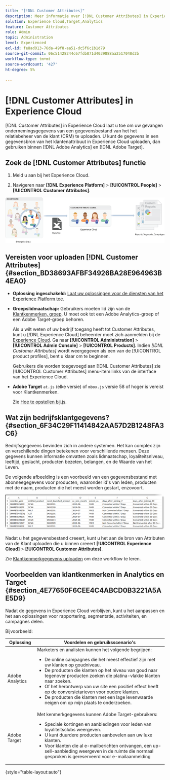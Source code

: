 ```yaml
---
title: "[!DNL Customer Attributes]"
description: Meer informatie over [!DNL Customer Attributes] in Experience Cloud. Ontdek hoe u gegevens voor klantkenmerken kunt uploaden voor gebruik in Adobe Analytics en Adobe Target.
solution: Experience Cloud,Target,Analytics
feature: Customer Attributes
role: Admin
topic: Administration
level: Experienced
exl-id: fe8ad013-76da-49f8-aa51-dc5f6c1b1d79
source-git-commit: 06c51428244c67fdb871d4039888aa2517048d2b
workflow-type: tm+mt
source-wordcount: '427'
ht-degree: 5%

---
```


# [!DNL Customer Attributes] in Experience Cloud

[!DNL Customer Attributes] in Experience Cloud laat u toe om uw gevangen ondernemingsgegevens van een gegevensbestand van het het relatiebeheer van de klant (CRM) te uploaden. U kunt de gegevens in een gegevensbron van het klantenattribuut in Experience Cloud uploaden, dan gebruiken binnen [!DNL Adobe Analytics] en [!DNL Adobe Target].

## Zoek de [!DNL Customer Attributes] functie

1. Meld u aan bij het Experience Cloud.

1. Navigeren naar **[!DNL Experience Platform]** > **[!UICONTROL People]** > **[!UICONTROL Customer Attributes]**.

![Overzicht van klantkenmerken](assets/custom_reports.png)

## Vereisten voor uploaden [!DNL Customer Attributes] {#section_BD38693AFBF34926BA28E964963B4EA0}

* **Oplossing ingeschakeld:** [Laat uw oplossingen voor de diensten van het Experience Platform toe](core-services.md#concept_07ED1D5C64234E77976E6D572E78FB9C).

* **Groepslidmaatschap:** Gebruikers moeten lid zijn van de [Klantkenmerken, groep](admin-getting-started.md#task_3295A85536BF48899A1AB40D207E77E9). U moet ook tot een Adobe Analytics-groep of een Adobe Target-groep behoren.

  Als u wilt weten of uw bedrijf toegang heeft tot Customer Attributes, kunt u [!DNL Experience Cloud] beheerder moet zich aanmelden bij de [Experience Cloud](https://experience.adobe.com). Ga naar **[!UICONTROL Administration]** > **[!UICONTROL Admin Console]** > **[!UICONTROL Products]**. Indien *[!DNL Customer Attributes]* wordt weergegeven als een van de [!UICONTROL product profiles], bent u klaar om te beginnen.

  Gebruikers die worden toegevoegd aan [!DNL Customer Attributes] zie [!UICONTROL Customer Attributes] menu-item links van de interface van het Experience Cloud.

* **Adobe Target** `at.js` (elke versie) of `mbox.js` versie 58 of hoger is vereist voor Klantkenmerken.

  Zie [Hoe te opstellen bij.js](https://experienceleague.adobe.com/docs/target-dev/developer/client-side/overview.html?lang=en).

## Wat zijn bedrijfsklantgegevens? {#section_6F34C29F11414842AA57D2B1248FA3C6}

Bedrijfsgegevens bevinden zich in andere systemen. Het kan complex zijn en verschillende dingen betekenen voor verschillende mensen. Deze gegevens kunnen informatie omvatten zoals lidmaatschap, loyaliteitsniveau, leeftijd, geslacht, producten bezeten, belangen, en de Waarde van het Leven.

De volgende afbeelding is een voorbeeld van een gegevensbestand met abonneegegevens voor producten, waaronder id&#39;s van leden, producten met de naam, producten die het meest worden gestart, enzovoort.

![Wat zijn bedrijfsklantgegevens?](assets/01_crs_usecase.png)

Nadat u het gegevensbestand creeert, kunt u het aan de bron van Attributen van de Klant uploaden die u binnen creeert **[!UICONTROL Experience Cloud]** > **[!UICONTROL Customer Attributes]**.

Zie [Klantkenmerkgegevens uploaden](t-crs-usecase.md#task_BCC327B2A0EF4A1BBB2934013AB92B78) om deze workflow te leren.

## Voorbeelden van klantkenmerken in Analytics en Target {#section_4E77650F6CEE4C4ABCD0B3221A5AE5D9}

Nadat de gegevens in Experience Cloud verblijven, kunt u het aanpassen en het aan oplossingen voor rapportering, segmentatie, activiteiten, en campagnes delen.

Bijvoorbeeld:

| Oplossing | Voordelen en gebruiksscenario&#39;s |
|--- |--- |
| Adobe Analytics | Marketers en analisten kunnen het volgende begrijpen:<ul><li>De online campagnes die het meest effectief zijn met uw klanten op goudniveau.</li><li>De producten die klanten op het niveau van goud naar tegenover producten zoeken die platina-vlakke klanten naar zoeken.</li><li>Of het herontwerp van uw site een positief effect heeft op de conversietarieven voor oudere klanten.</li><li>De producten die klanten met een lage levenwaarde neigen om op mijn plaats te onderzoeken.</li></ul> |
| Adobe Target | Met kenmerkgegevens kunnen Adobe Target-gebruikers:<ul><li>Speciale kortingen en aanbiedingen voor leden van loyaliteitsclubs weergeven.</li><li>U kunt duurdere producten aanbevelen aan uw luxe klanten.</li><li>Voor klanten die al e-mailberichten ontvangen, een up-sell-aanbieding weergeven in de ruimte die normaal gesproken is gereserveerd voor e-mailaanmelding</li></ul> |

{style="table-layout:auto"}
